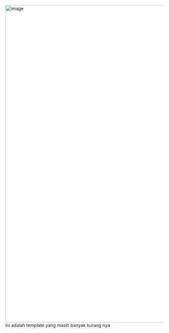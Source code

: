 <img width="1861" height="1011" alt="image" src="https://github.com/user-attachments/assets/5bc06f9d-badc-4b06-9124-2052e709a0a4" />
ini adalah template yang masih banyak kurang nya 
